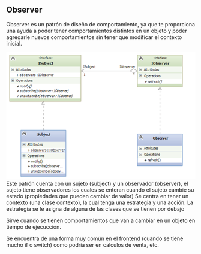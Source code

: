 ## Observer

Observer es un patrón de diseño de comportamiento, ya que te proporciona una ayuda a poder tener comportamientos distintos en un objeto y poder agregarle nuevos comportamientos sin tener que modificar el contexto inicial.

![observer](../img/Observer.png)
Este patrón cuenta con un sujeto (subject) y un observador (observer), el sujeto tiene observadores los cuales se enteran cuando el sujeto cambie su estado (propiedades que pueden cambiar de valor)
Se centra en tener un contexto (una clase contexto), la cual tenga una estrategia y una acción. La estrategia se le asigna de alguna de las clases que se tienen por debajo

Sirve cuando se tienen comportamientos que van a cambiar en un objeto en tiempo de ejecucción. 

Se encuentra de una forma muy común en el frontend (cuando se tiene mucho if o switch) como podría ser en calculos de venta, etc.